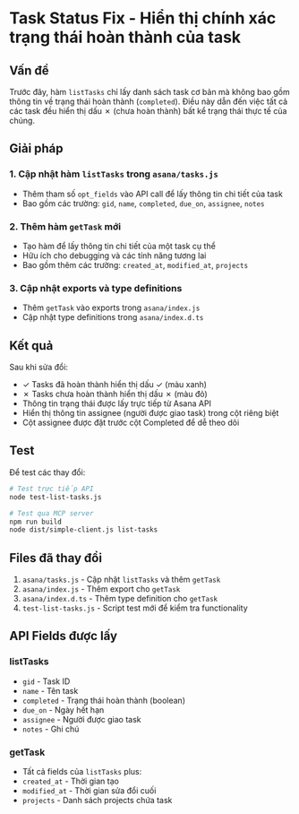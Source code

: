 # Task Status Fix - Hiển thị chính xác trạng thái hoàn thành của task

## Vấn đề
Trước đây, hàm `listTasks` chỉ lấy danh sách task cơ bản mà không bao gồm thông tin về trạng thái hoàn thành (`completed`). Điều này dẫn đến việc tất cả các task đều hiển thị dấu ✗ (chưa hoàn thành) bất kể trạng thái thực tế của chúng.

## Giải pháp

### 1. Cập nhật hàm `listTasks` trong `asana/tasks.js`
- Thêm tham số `opt_fields` vào API call để lấy thông tin chi tiết của task
- Bao gồm các trường: `gid`, `name`, `completed`, `due_on`, `assignee`, `notes`

### 2. Thêm hàm `getTask` mới
- Tạo hàm để lấy thông tin chi tiết của một task cụ thể
- Hữu ích cho debugging và các tính năng tương lai
- Bao gồm thêm các trường: `created_at`, `modified_at`, `projects`

### 3. Cập nhật exports và type definitions
- Thêm `getTask` vào exports trong `asana/index.js`
- Cập nhật type definitions trong `asana/index.d.ts`

## Kết quả

Sau khi sửa đổi:
- ✓ Tasks đã hoàn thành hiển thị dấu ✓ (màu xanh)
- ✗ Tasks chưa hoàn thành hiển thị dấu ✗ (màu đỏ)
- Thông tin trạng thái được lấy trực tiếp từ Asana API
- Hiển thị thông tin assignee (người được giao task) trong cột riêng biệt
- Cột assignee được đặt trước cột Completed để dễ theo dõi

## Test

Để test các thay đổi:

```bash
# Test trực tiếp API
node test-list-tasks.js

# Test qua MCP server
npm run build
node dist/simple-client.js list-tasks
```

## Files đã thay đổi

1. `asana/tasks.js` - Cập nhật `listTasks` và thêm `getTask`
2. `asana/index.js` - Thêm export cho `getTask`
3. `asana/index.d.ts` - Thêm type definition cho `getTask`
4. `test-list-tasks.js` - Script test mới để kiểm tra functionality

## API Fields được lấy

### listTasks
- `gid` - Task ID
- `name` - Tên task
- `completed` - Trạng thái hoàn thành (boolean)
- `due_on` - Ngày hết hạn
- `assignee` - Người được giao task
- `notes` - Ghi chú

### getTask
- Tất cả fields của `listTasks` plus:
- `created_at` - Thời gian tạo
- `modified_at` - Thời gian sửa đổi cuối
- `projects` - Danh sách projects chứa task